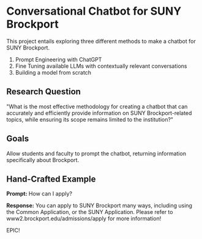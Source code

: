 # Conversational Chatbot for SUNY Brockport

This project entails exploring three different methods to make a chatbot for SUNY Brockport.

1. Prompt Engineering with ChatGPT
2. Fine Tuning available LLMs with contextually relevant conversations
3. Building a model from scratch

## Research Question
"What is the most effective methodology for creating a chatbot that can accurately and efficiently provide information on SUNY Brockport-related topics, while ensuring its scope remains limited to the institution?"

## Goals
Allow students and faculty to prompt the chatbot, returning information specifically about Brockport. 

## Hand-Crafted Example

**Prompt:** How can I apply?

**Response:** You can apply to SUNY Brockport many ways, including using the Common Application, or the SUNY Application. Please refer to www2.brockport.edu/admissions/apply for more information!

EPIC!